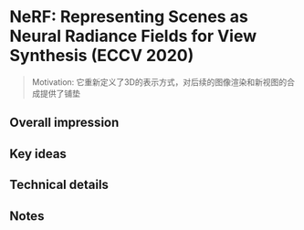 # NeRF: Representing Scenes as Neural Radiance Fields for View Synthesis (ECCV 2020)
> Motivation: 它重新定义了3D的表示方式，对后续的图像渲染和新视图的合成提供了铺垫


## Overall impression

## Key ideas

## Technical details

## Notes
